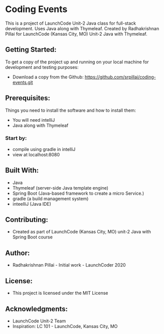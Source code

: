# Coding Events

This is a project of LaunchCode Unit-2 Java class for full-stack development.
Uses  Java along with Thymeleaf.
Created by Radhakrishnan Pillai for LaunchCode (Kansas City, MO) Unit-2 Java with Thymeleaf.

## Getting Started:

To get a copy of the project up and running on your local machine for development and testing purposes:

* Download a copy from the Github: https://github.com/srpillai/coding-events.git

## Prerequisites:

Things you need to install the software and how to install them:

* You will need intelliJ
* Java along with Thymeleaf

### Start by:

*  compile using gradle in intelliJ
*  view at localhost:8080

## Built With:

* Java
* Thymeleaf (server-side Java template engine) 
* Spring Boot (Java-based framework to create a micro Service.)
* gradle (a build management system)
* inteelliJ (Java IDE)

## Contributing:

* Created as part of LaunchCode (Kansas City, MO) unit-2 Java with Spring Boot course

## Author:

* Radhakrishnan Pillai - Initial work - LaunchCoder 2020

## License:

* This project is licensed under the MIT License

## Acknowledgments:

* LaunchCode Unit-2 Team
* Inspiration: LC 101 - LaunchCode, Kansas City, MO

